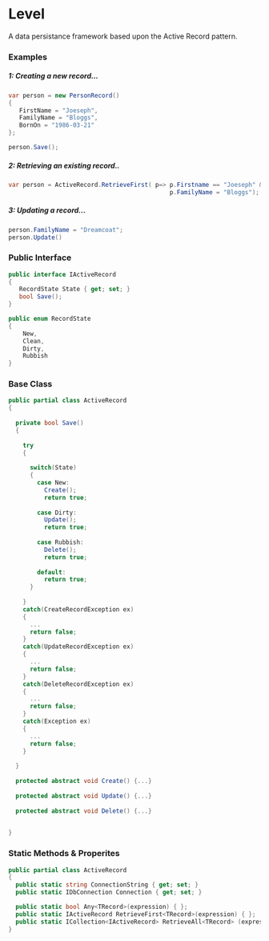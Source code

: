 Level
=====

A data persistance framework based upon the Active Record pattern.


### Examples

##### 1: Creating a new record...

```csharp
var person = new PersonRecord() 
{ 
   FirstName = "Joeseph", 
   FamilyName = "Bloggs", 
   BornOn = "1986-03-21" 
};

person.Save();
```


##### 2: Retrieving an existing record..

```csharp
var person = ActiveRecord.RetrieveFirst( p=> p.Firstname == "Joeseph" && 
                                             p.FamilyName = "Bloggs");
```

##### 3: Updating a record...

```csharp
person.FamilyName = "Dreamcoat";
person.Update()
```

### Public Interface

```csharp
public interface IActiveRecord
{
   RecordState State { get; set; }
   bool Save();
}

public enum RecordState
{
    New,
    Clean,
    Dirty,
    Rubbish
}
```

### Base Class

```csharp
public partial class ActiveRecord
{
  
  private bool Save() 
  {
  
    try
    {
    
      switch(State)
      {
        case New: 
          Create();
          return true;
        
        case Dirty:
          Update();
          return true;
        
        case Rubbish:
          Delete();
          return true;
          
        default:
          return true;
      }
      
    }
    catch(CreateRecordException ex)
    {
      ...
      return false;
    }
    catch(UpdateRecordException ex)
    {
      ...
      return false;
    }
    catch(DeleteRecordException ex)
    {
      ...
      return false;
    }
    catch(Exception ex)
    {
      ...
      return false;
    }
  
  }
  
  protected abstract void Create() {...}
    
  protected abstract void Update() {...}
  
  protected abstract void Delete() {...}
    

}
```

### Static Methods & Properites

```csharp
public partial class ActiveRecord
{
  public static string ConnectionString { get; set; }
  public static IDbConnection Connection { get; set; }

  public static bool Any<TRecord>(expression) { };
  public static IActiveRecord RetrieveFirst<TRecord>(expression) { };
  public static ICollection<IActiveRecord> RetrieveAll<TRecord> (expression) {};
}
```
    
         
      

